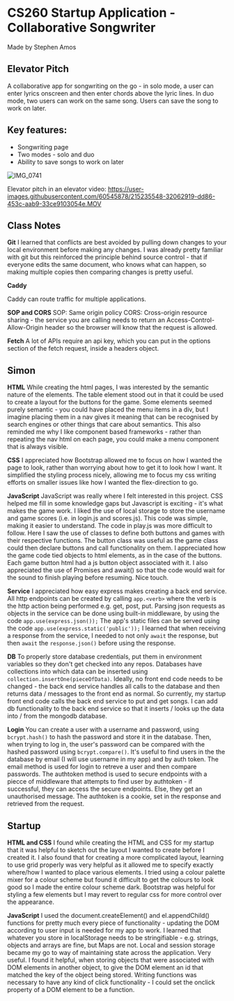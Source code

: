 # CS260 Startup Application - Collaborative Songwriter

Made by Stephen Amos

## Elevator Pitch

A collaborative app for songwriting on the go - in solo mode, a user can enter lyrics onscreen and then enter chords above the lyric lines. In duo mode, two users can work on the same song. Users can save the song to work on later.

## Key features:

-   Songwriting page
-   Two modes - solo and duo
-   Ability to save songs to work on later

![IMG_0741](https://user-images.githubusercontent.com/60545878/215235314-5db65e77-a261-4922-b3ee-109862210231.PNG)

Elevator pitch in an elevator video:
https://user-images.githubusercontent.com/60545878/215235548-32062919-dd86-453c-aab9-33ce9103054e.MOV

## Class Notes

**Git**
I learned that conflicts are best avoided by pulling down changes to your local environment before making any changes.
I was already pretty familiar with git but this reinforced the principle behind source control - that if everyone edits the same document, who knows what can happen, so making multiple copies then comparing changes is pretty useful.

**Caddy**

Caddy can route traffic for multiple applications.

**SOP and CORS**
SOP: Same origin policy
CORS: Cross-origin resource sharing - the service you are calling needs to return an Access-Control-Allow-Origin header so the browser will know that the request is allowed.

**Fetch**
A lot of APIs require an api key, which you can put in the options section of the fetch request, inside a headers object.

## Simon

**HTML**
While creating the html pages, I was interested by the semantic nature of the elements. The table element stood out in that it could be used to
create a layout for the buttons for the game. Some elements seemed purely semantic - you could have placed the menu items in a div, but I imagine
placing them in a nav gives it meaning that can be recognised by search engines or other things that care about semantics.
This also reminded me why I like component based frameworks - rather than repeating the nav html on each page, you could make a menu component that is always visible.

**CSS**
I appreciated how Bootstrap allowed me to focus on how I wanted the page to look, rather than worrying about how to get it to look how I want. It simplified the styling process nicely, allowing me to focus my css writing efforts on smaller issues like how I wanted the flex-direction to go.

**JavaScript**
JavaScript was really where I felt interested in this project. CSS helped me fill in some knowledge gaps but Javascript is exciting - it's what makes the game work.
I liked the use of local storage to store the username and game scores (i.e. in login.js and scores.js). This code was simple, making it easier to understand.
The code in play.js was more difficult to follow. Here I saw the use of classes to define both buttons and games with their respective functions. The button class was useful as the game class could then declare buttons and call functionality on them.
I appreciated how the game code tied objects to html elements, as in the case of the buttons. Each game button html had a js button object associated with it. 
I also appreciated the use of Promises and await() so that the code would wait for the sound to finish playing before resuming. Nice touch.

**Service**
I appreciated how easy express makes creating a back end service. All http endpoints can be created by calling `app.<verb>` where the verb is the http action being performed e.g. get, post, put.
Parsing json requests as objects in the service can be done using built-in middleware, by using the code `app.use(express.json());`
The app's static files can be served using the code `app.use(express.static('public'));`
I learned that when receiving a response from the service, I needed to not only `await` the response, but then `await` the `response.json()` before using the response.

**DB**
To properly store database credentials, put them in environment variables so they don't get checked into any repos.
Databases have collections into which data can be inserted using `collection.insertOne(pieceOfData)`.
Ideally, no front end code needs to be changed - the back end service handles all calls to the database and then returns data / messages to the front end as normal. So currently, my startup front end code calls the back end service to put and get songs. I can add db functionality to the back end service so that it inserts / looks up the data into / from the mongodb database.

**Login**
You can create a user with a username and password, using `bcrypt.hash()` to hash the password and store it in the database. Then, when trying to log in, the user's password can be compared with the hashed password using `bcrypt.compare()`. 
It's useful to find users in the the database by email (I will use username in my app) and by auth token. The email method is used for login to retreve a user and then compare passwords. The authtoken method is used to secure endpoints with a piecce of middleware that attempts to find user by authtoken - if successful, they can access the secure endpoints. Else, they get an unauthorised message.
The authtoken is a cookie, set in the response and retrieved from the request.

## Startup

**HTML and CSS**
I found while creating the HTML and CSS for my startup that it was helpful to sketch out the layout I wanted to create before I created it. I also found that for creating a more complicated layout, learning to use grid properly was very helpful as it allowed me to specify exactly where/how I wanted to place various elements.
I tried using a colour palette mixer for a colour scheme but found it difficult to get the colours to look good so I made the entire colour scheme dark.
Bootstrap was helpful for styling a few elements but I may revert to regular css for more control over the appearance.

**JavaScript**
I used the document.createElement() and el.appendChild() functions for pretty much every piece of functionality - updating the DOM according to user input is needed for my app to work.
I learned that whatever you store in localStorage needs to be stringifiable - e.g. strings, objects and arrays are fine, but Maps are not.
Local and session storage became my go to way of maintaining state across the application. Very useful.
I found it helpful, when storing objects that were associated with DOM elements in another object, to give the DOM element an id that matched the key of the object being stored.
Writing functions was necessary to have any kind of click functionality - I could set the onclick property of a DOM element to be a function.
